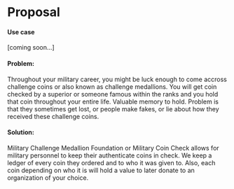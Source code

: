 # Proposal

#### Use case
[coming soon...]


#### Problem:
Throughout your military career, you might be luck enough to come accross challenge coins or also known as challenge medallions. You will get coin checked by a superior or someone famous within the ranks and you hold that coin throughout your entire life. Valuable memory to hold. Problem is that they sometimes get lost, or people make fakes, or lie about how they received these challenge coins. 

#### Solution:
Military Challenge Medallion Foundation or Military Coin Check allows for military personnel to keep their authenticate coins in check. We keep a ledger of every coin they ordered and to who it was given to. Also, each coin depending on who it is will hold a value to later donate to an organization of your choice. 
